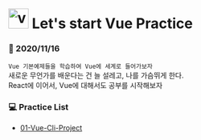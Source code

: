 # <img src="https://devicons.github.io/devicon/devicon.git/icons/vuejs/vuejs-original-wordmark.svg" alt="vuejs" width="40" height="40"/> Let's start Vue Practice


  ### :thought_balloon:  2020/11/16  
  `` Vue 기본예제들을 학습하여 Vue에 세계로 들어가보자 ``  
  새로운 무언가를 배운다는 건 늘 설레고, 나를 가슴뛰게 한다.  
  React에 이어서, Vue에 대해서도 공부를 시작해보자  
  
  
  ### :computer:  Practice List
  - [01-Vue-Cli-Project](https://github.com/awesome-sh/vue-practice/tree/main/01-vue-cli-project)
  
